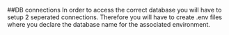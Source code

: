 ##DB connections
In order to access the correct database you will have to setup 2 seperated connections. Therefore you will have to create .env files where you declare the database name for the associated environment.

